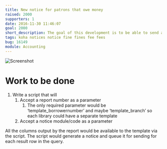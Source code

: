 ```yaml
---
title: New notice for patrons that owe money
raised: 2000
supporters: 1
date: 2016-11-30 11:46:07
goal: 2000
short_description: The goal of this development is to be able to send a notice to patrons that owe money on a monthly basis
tags: koha notices notice fine fines fee fees
bug: 16149
module: Accounting
---
```


![Screenshot](image.png)

# Work to be done
1. Write a script that will
    1. Accept a report number as a parameter
        1. The only required parameter would be ‘template_borrowernumber’ and maybe ‘template_branch’ so each library could have a separate template
    1. Accept a notice module/code as a parameter

All the columns output by the report would be available to the template via the script. The script would generate a notice and queue it for sending for each result row in the query.
